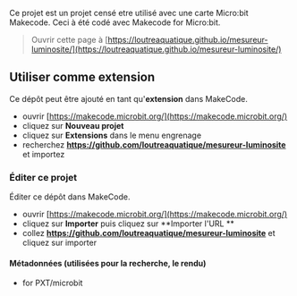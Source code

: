 Ce projet est un projet censé etre utilisé avec une carte Micro:bit Makecode. Ceci à été codé avec Makecode for Micro:bit.
> Ouvrir cette page à [https://loutreaquatique.github.io/mesureur-luminosite/](https://loutreaquatique.github.io/mesureur-luminosite/)

## Utiliser comme extension

Ce dépôt peut être ajouté en tant qu'**extension** dans MakeCode.

* ouvrir [https://makecode.microbit.org/](https://makecode.microbit.org/)
* cliquez sur **Nouveau projet**
* cliquez sur **Extensions** dans le menu engrenage
* recherchez **https://github.com/loutreaquatique/mesureur-luminosite** et importez

### Éditer ce projet

Éditer ce dépôt dans MakeCode.

* ouvrir [https://makecode.microbit.org/](https://makecode.microbit.org/)
* cliquez sur **Importer** puis cliquez sur **Importer l'URL **
* collez **https://github.com/loutreaquatique/mesureur-luminosite** et cliquez sur importer

#### Métadonnées (utilisées pour la recherche, le rendu)

* for PXT/microbit
<script src="https://makecode.com/gh-pages-embed.js"></script><script>makeCodeRender("{{ site.makecode.home_url }}", "{{ site.github.owner_name }}/{{ site.github.repository_name }}");</script>
